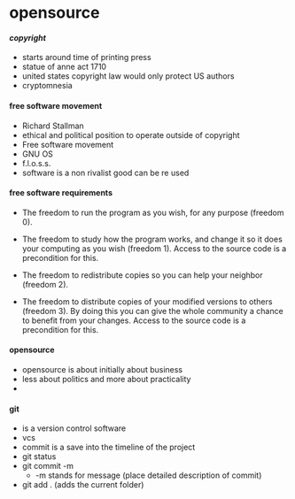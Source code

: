  # opensource

#### *copyright*
  - starts around time of printing press
  - statue of anne act 1710
  - united states copyright law would only protect US authors
  - cryptomnesia

#### free software movement
  - Richard Stallman
  - ethical and political position to operate outside of copyright
  - Free software movement
  - GNU OS
  - f.l.o.s.s.
  - software is a non rivalist good can be re used

  #### free software requirements
  - The freedom to run the program as you wish, for any purpose (freedom 0).

  - The freedom to study how the program works, and change it so it does your computing as you wish (freedom 1). Access to the source code is a precondition for this.

  - The freedom to redistribute copies so you can help your neighbor (freedom 2).

  - The freedom to distribute copies of your modified versions to others (freedom 3). By doing this you can give the whole community a chance to benefit from your changes. Access to the source code is a precondition for this.

#### opensource

- opensource is about initially about business
- less about politics and more about practicality
-

#### git

- is a version control software
 - vcs
- commit is a save into the timeline of the project
- git status
- git commit -m
  - -m stands for message (place detailed description of commit)
- git add . (adds the current folder)
